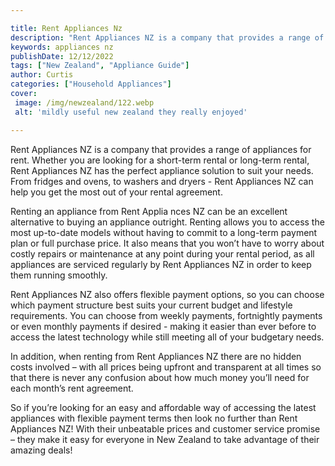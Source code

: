 ```yaml
---

title: Rent Appliances Nz
description: "Rent Appliances NZ is a company that provides a range of appliances for rent. Whether you are looking for a short-term rental or l...learn about it in this post"
keywords: appliances nz
publishDate: 12/12/2022
tags: ["New Zealand", "Appliance Guide"]
author: Curtis
categories: ["Household Appliances"]
cover: 
 image: /img/newzealand/122.webp
 alt: 'mildly useful new zealand they really enjoyed'

---
```


Rent Appliances NZ is a company that provides a range of appliances for rent. Whether you are looking for a short-term rental or long-term rental, Rent Appliances NZ has the perfect appliance solution to suit your needs. From fridges and ovens, to washers and dryers - Rent Appliances NZ can help you get the most out of your rental agreement.

Renting an appliance from Rent Applia nces NZ can be an excellent alternative to buying an appliance outright. Renting allows you to access the most up-to-date models without having to commit to a long-term payment plan or full purchase price. It also means that you won’t have to worry about costly repairs or maintenance at any point during your rental period, as all appliances are serviced regularly by Rent Appliances NZ in order to keep them running smoothly.

Rent Appliances NZ also offers flexible payment options, so you can choose which payment structure best suits your current budget and lifestyle requirements. You can choose from weekly payments, fortnightly payments or even monthly payments if desired - making it easier than ever before to access the latest technology while still meeting all of your budgetary needs. 

In addition, when renting from Rent Appliances NZ there are no hidden costs involved – with all prices being upfront and transparent at all times so that there is never any confusion about how much money you’ll need for each month’s rent agreement. 

So if you’re looking for an easy and affordable way of accessing the latest appliances with flexible payment terms then look no further than Rent Appliances NZ! With their unbeatable prices and customer service promise – they make it easy for everyone in New Zealand to take advantage of their amazing deals!
